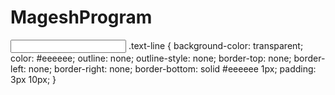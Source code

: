 # MageshProgram



<input type="text" class="text-line" />
.text-line {
    background-color: transparent;
    color: #eeeeee;
    outline: none;
    outline-style: none;
    border-top: none;
    border-left: none;
    border-right: none;
    border-bottom: solid #eeeeee 1px;
    padding: 3px 10px;
}
